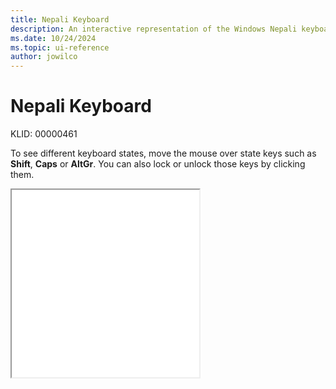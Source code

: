 ```yaml
---
title: Nepali Keyboard
description: An interactive representation of the Windows Nepali keyboard. To see different keyboard states, click or move the mouse over the state keys.
ms.date: 10/24/2024
ms.topic: ui-reference
author: jowilco
---
```


# Nepali Keyboard

KLID: 00000461

To see different keyboard states, move the mouse over state keys such as **Shift**, **Caps** or **AltGr**. You can also lock or unlock those keys by clicking them.

<iframe src="kbdnepr.html" height="300"></iframe>
